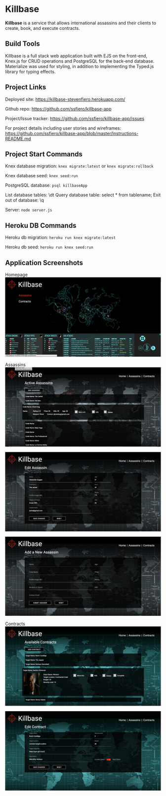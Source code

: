 # Killbase

**Killbase** is a service that allows international assassins and their clients to create, book, and execute contracts.

## Build Tools

Killbase is a full stack web application built with EJS on the front-end, Knex.js for CRUD operations and PostgreSQL for the back-end database. Materialize was used for styling, in addition to implementing the Typed.js library for typing effects.

## Project Links

Deployed site: https://killbase-stevenfiero.herokuapp.com/

Github repo: https://github.com/ssfiero/killbase-app

Project/Issue tracker: https://github.com/ssfiero/killbase-app/issues

For project details including user stories and wireframes: https://github.com/ssfiero/killbase-app/blob/master/Instructions-README.md

## Project Start Commands

Knex database migration: ```knex migrate:latest``` or ```knex migrate:rollback```

Knex database seed: ```knex seed:run```

PostgreSQL database: ```psql killbaseApp```

List database tables: \dt Query database table: select * from tablename; Exit out of database: \q

Server: ```node server.js```

## Heroku DB Commands

Heroku db migration: ```heroku run knex migrate:latest```

Heroku db seed: ```heroku run knex seed:run```

## Application Screenshots

Homepage
![Alt](/public/kb1.png)

Assassins
![Alt](/public/kb2.png)

![Alt](/public/kb3.png)

![Alt](/public/kb4.png)

Contracts
![Alt](/public/kb5.png)

![Alt](/public/kb6.png)
